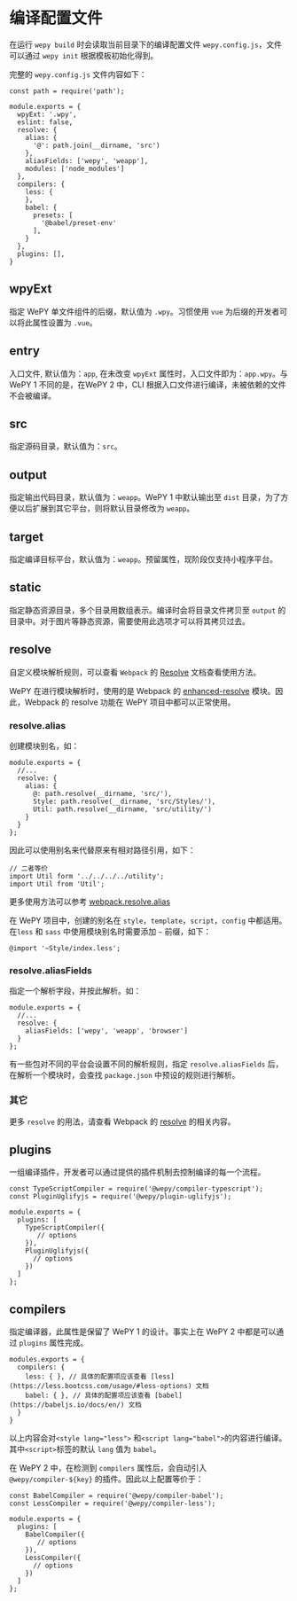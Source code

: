 # 编译配置文件

在运行 `wepy build` 时会读取当前目录下的编译配置文件 `wepy.config.js`，文件可以通过 `wepy init` 根据模板初始化得到。


完整的 `wepy.config.js` 文件内容如下：

```
const path = require('path');

module.exports = {
  wpyExt: '.wpy',
  eslint: false,
  resolve: {
    alias: {
      '@': path.join(__dirname, 'src')
    },
    aliasFields: ['wepy', 'weapp'],
    modules: ['node_modules']
  },
  compilers: {
    less: {
    },
    babel: {
      presets: [
        '@babel/preset-env'
      ],
    }
  },
  plugins: [],
}
```

## wpyExt

指定 WePY 单文件组件的后缀，默认值为 `.wpy`。习惯使用 `vue` 为后缀的开发者可以将此属性设置为 `.vue`。

## entry

入口文件, 默认值为：`app`, 在未改变 `wpyExt` 属性时，入口文件即为：`app.wpy`。与 WePY 1 不同的是，在WePY 2 中，CLI 根据入口文件进行编译，未被依赖的文件不会被编译。

## src

指定源码目录，默认值为：`src`。

## output

指定输出代码目录，默认值为：`weapp`。WePY 1 中默认输出至 `dist` 目录，为了方便以后扩展到其它平台，则将默认目录修改为 `weapp`。

## target

指定编译目标平台，默认值为：`weapp`。预留属性，现阶段仅支持小程序平台。

## static

指定静态资源目录，多个目录用数组表示。编译时会将目录文件拷贝至 `output` 的目录中。对于图片等静态资源，需要使用此选项才可以将其拷贝过去。 

## resolve 

自定义模块解析规则，可以查看 `Webpack` 的 [Resolve](https://webpack.js.org/configuration/resolve/#root) 文档查看使用方法。

WePY 在进行模块解析时，使用的是 Webpack 的 [enhanced-resolve](https://github.com/webpack/enhanced-resolve) 模块。因此，Webpack 的 resolve 功能在 WePY 项目中都可以正常使用。

### resolve.alias

创建模块别名，如：
```
module.exports = {
  //...
  resolve: {
    alias: {
      @: path.resolve(__dirname, 'src/'),
      Style: path.resolve(__dirname, 'src/Styles/'),
      Util: path.resolve(__dirname, 'src/utility/')
    }
  }
};
```
因此可以使用别名来代替原来有相对路径引用，如下：
```
// 二者等价
import Util form '../../../../utility';
import Util from 'Util';
```

更多使用方法可以参考 [webpack.resolve.alias](https://webpack.js.org/configuration/resolve/#resolvealias)

在 WePY 项目中，创建的别名在 `style`，`template`，`script`，`config` 中都适用。在`less` 和 `sass` 中使用模块别名时需要添加 `~` 前缀，如下：

```
@import '~Style/index.less';
```

### resolve.aliasFields

指定一个解析字段，并按此解析。如：
```
module.exports = {
  //...
  resolve: {
    aliasFields: ['wepy', 'weapp', 'browser']
  }
};
```
有一些包对不同的平台会设置不同的解析规则，指定 `resolve.aliasFields` 后，在解析一个模块时，会查找 `package.json` 中预设的规则进行解析。

### 其它

更多 `resolve` 的用法，请查看 Webpack 的 [resolve](https://webpack.js.org/configuration/resolve/) 的相关内容。


## plugins

一组编译插件，开发者可以通过提供的插件机制去控制编译的每一个流程。

```
const TypeScriptCompiler = require('@wepy/compiler-typescript');
const PluginUglifyjs = require('@wepy/plugin-uglifyjs');

module.exports = {
  plugins: [
    TypeScriptCompiler({
       // options
    }),
    PluginUglifyjs({
      // options
    })
  ]
};
```


## compilers

指定编译器，此属性是保留了 WePY 1 的设计。事实上在 WePY 2 中都是可以通过 `plugins` 属性完成。

```
modules.exports = {
  compilers: {
    less: { }, // 具体的配置项应该查看 [less](https://less.bootcss.com/usage/#less-options) 文档
    babel: { }, // 具体的配置项应该查看 [babel](https://babeljs.io/docs/en/) 文档
  }
}
```

以上内容会对`<style lang="less">` 和`<script lang="babel">`的内容进行编译。其中`<script>`标签的默认 `lang` 值为 `babel`。

在 WePY 2 中，在检测到 `compilers` 属性后，会自动引入 `@wepy/compiler-${key}` 的插件。因此以上配置等价于：
```
const BabelCompiler = require('@wepy/compiler-babel');
const LessCompiler = require('@wepy/compiler-less');

module.exports = {
  plugins: [
    BabelCompiler({
       // options
    }),
    LessCompiler({
      // options
    })
  ]
};
```
